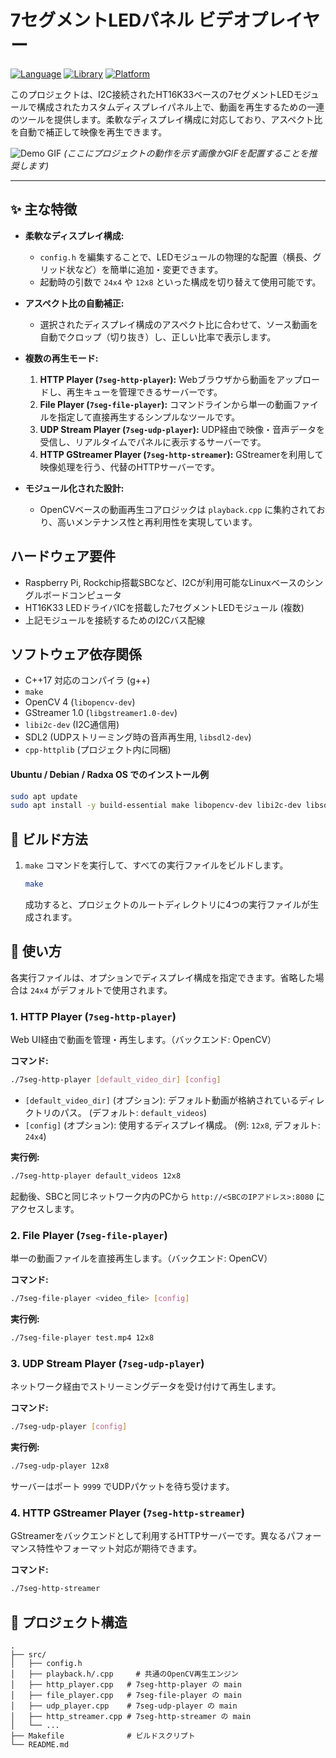 # 7セグメントLEDパネル ビデオプレイヤー

[![Language](https://img.shields.io/badge/Language-C%2B%2B-blue.svg)](https://isocpp.org/)
[![Library](https://img.shields.io/badge/Library-OpenCV%20%7C%20GStreamer-green.svg)](https://opencv.org/)
[![Platform](https://img.shields.io/badge/Platform-Linux-lightgrey.svg)](https://www.linux.org/)

このプロジェクトは、I2C接続されたHT16K33ベースの7セグメントLEDモジュールで構成されたカスタムディスプレイパネル上で、動画を再生するための一連のツールを提供します。柔軟なディスプレイ構成に対応しており、アスペクト比を自動で補正して映像を再生できます。

![Demo GIF](docs/demo.gif)
*(ここにプロジェクトの動作を示す画像かGIFを配置することを推奨します)*

---

## ✨ 主な特徴

- **柔軟なディスプレイ構成:**
  - `config.h` を編集することで、LEDモジュールの物理的な配置（横長、グリッド状など）を簡単に追加・変更できます。
  - 起動時の引数で `24x4` や `12x8` といった構成を切り替えて使用可能です。

- **アスペクト比の自動補正:**
  - 選択されたディスプレイ構成のアスペクト比に合わせて、ソース動画を自動でクロップ（切り抜き）し、正しい比率で表示します。

- **複数の再生モード:**
  1.  **HTTP Player (`7seg-http-player`):** Webブラウザから動画をアップロードし、再生キューを管理できるサーバーです。
  2.  **File Player (`7seg-file-player`):** コマンドラインから単一の動画ファイルを指定して直接再生するシンプルなツールです。
  3.  **UDP Stream Player (`7seg-udp-player`):** UDP経由で映像・音声データを受信し、リアルタイムでパネルに表示するサーバーです。
  4.  **HTTP GStreamer Player (`7seg-http-streamer`):** GStreamerを利用して映像処理を行う、代替のHTTPサーバーです。

- **モジュール化された設計:**
  - OpenCVベースの動画再生コアロジックは `playback.cpp` に集約されており、高いメンテナンス性と再利用性を実現しています。

## ハードウェア要件

- Raspberry Pi, Rockchip搭載SBCなど、I2Cが利用可能なLinuxベースのシングルボードコンピュータ
- HT16K33 LEDドライバICを搭載した7セグメントLEDモジュール (複数)
- 上記モジュールを接続するためのI2Cバス配線

## ソフトウェア依存関係

- C++17 対応のコンパイラ (g++)
- `make`
- OpenCV 4 (`libopencv-dev`)
- GStreamer 1.0 (`libgstreamer1.0-dev`)
- `libi2c-dev` (I2C通信用)
- SDL2 (UDPストリーミング時の音声再生用, `libsdl2-dev`)
- `cpp-httplib` (プロジェクト内に同梱)

#### Ubuntu / Debian / Radxa OS でのインストール例
```bash
sudo apt update
sudo apt install -y build-essential make libopencv-dev libi2c-dev libsdl2-dev libgstreamer1.0-dev
```

## 🚀 ビルド方法

1.  `make` コマンドを実行して、すべての実行ファイルをビルドします。
    ```bash
    make
    ```
    成功すると、プロジェクトのルートディレクトリに4つの実行ファイルが生成されます。

## 📖 使い方

各実行ファイルは、オプションでディスプレイ構成を指定できます。省略した場合は `24x4` がデフォルトで使用されます。

### 1. HTTP Player (`7seg-http-player`)

Web UI経由で動画を管理・再生します。（バックエンド: OpenCV）

**コマンド:**
```bash
./7seg-http-player [default_video_dir] [config]
```
- `[default_video_dir]` (オプション): デフォルト動画が格納されているディレクトリのパス。 (デフォルト: `default_videos`)
- `[config]` (オプション): 使用するディスプレイ構成。 (例: `12x8`, デフォルト: `24x4`)

**実行例:**
```bash
./7seg-http-player default_videos 12x8
```
起動後、SBCと同じネットワーク内のPCから `http://<SBCのIPアドレス>:8080` にアクセスします。

### 2. File Player (`7seg-file-player`)

単一の動画ファイルを直接再生します。（バックエンド: OpenCV）

**コマンド:**
```bash
./7seg-file-player <video_file> [config]
```
**実行例:**
```bash
./7seg-file-player test.mp4 12x8
```

### 3. UDP Stream Player (`7seg-udp-player`)

ネットワーク経由でストリーミングデータを受け付けて再生します。

**コマンド:**
```bash
./7seg-udp-player [config]
```
**実行例:**
```bash
./7seg-udp-player 12x8
```
サーバーはポート `9999` でUDPパケットを待ち受けます。

### 4. HTTP GStreamer Player (`7seg-http-streamer`)

GStreamerをバックエンドとして利用するHTTPサーバーです。異なるパフォーマンス特性やフォーマット対応が期待できます。

**コマンド:**
```bash
./7seg-http-streamer
```

## 📂 プロジェクト構造

```
.
├── src/
│   ├── config.h
│   ├── playback.h/.cpp     # 共通のOpenCV再生エンジン
│   ├── http_player.cpp   # 7seg-http-player の main
│   ├── file_player.cpp   # 7seg-file-player の main
│   ├── udp_player.cpp    # 7seg-udp-player の main
│   ├── http_streamer.cpp # 7seg-http-streamer の main
│   └── ...
├── Makefile              # ビルドスクリプト
└── README.md
```